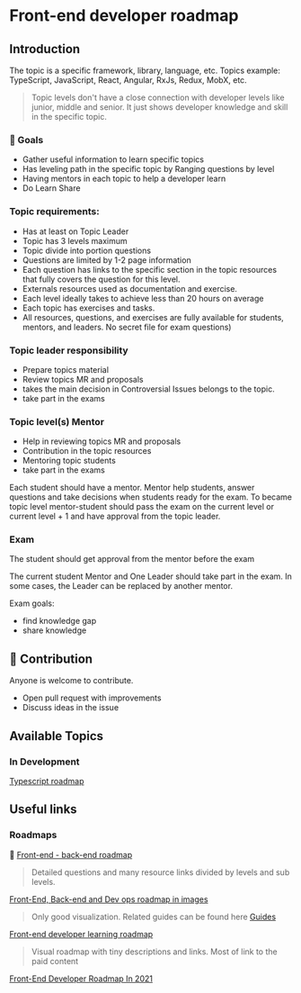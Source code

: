 # Front-end developer roadmap

## Introduction

The topic is a specific framework, library, language, etc. Topics example: TypeScript, JavaScript, React, Angular, RxJs, Redux, MobX, etc.
> Topic levels don't have a close connection with developer levels like junior, middle and senior. It just shows developer knowledge and skill in the specific topic.

### 🚀 Goals
- Gather useful information to learn specific topics
- Has leveling path in the specific topic by Ranging questions by level
- Having mentors in each topic to help a developer learn
- Do Learn Share

### Topic requirements:
- Has at least on Topic Leader
- Topic  has 3 levels maximum
- Topic divide into portion questions
- Questions are  limited by 1-2 page information
- Each question has links to the specific section in the topic resources that fully covers the question for this level.
- Externals resources used as documentation and exercise.
- Each level  ideally  takes to achieve less than 20 hours on average
- Each topic has exercises and tasks.
- All resources, questions, and exercises are fully available for students, mentors, and leaders.  No secret file for exam questions)


### Topic leader responsibility
- Prepare topics material
- Review topics MR and proposals
- takes the main decision in Controversial Issues belongs to the topic.
- take part in the exams

### Topic level(s) Mentor
- Help in  reviewing topics MR and proposals
- Contribution in the topic resources
- Mentoring topic students
- take part in the exams

Each student should have a mentor.
Mentor help students, answer questions and take decisions when students ready for the exam.
To became topic level mentor-student should pass the exam on the current level or current level + 1 and have approval from the topic leader.

### Exam
The student should get approval from the mentor before the exam

The current student Mentor and One Leader should take part in the exam. In some cases, the Leader can be replaced by another mentor.

Exam goals:
- find  knowledge gap
- share knowledge


## 🙌 Contribution
Anyone is welcome to contribute.
- Open pull request with improvements
- Discuss ideas in the issue

## Available Topics
### In Development
[Typescript roadmap](./typescript/readme.md)


## Useful links

### Roadmaps

🚀 [Front-end - back-end roadmap ](https://github.com/fullstack-development/developers-roadmap)

> Detailed questions and many resource links divided by levels and sub levels.

[Front-End, Back-end and Dev ops roadmap in images](https://github.com/kamranahmedse/developer-roadmap)

> Only good visualization. Related guides can be found here [Guides](https://roadmap.sh/guides)

[Front-end developer learning roadmap](https://frontendmasters.com/guides/learning-roadmap/)

> Visual roadmap with tiny descriptions and links. Most of link to the paid content

[Front-End Developer Roadmap In 2021](https://github.com/Z8264/frontend-developer-roadmap)

